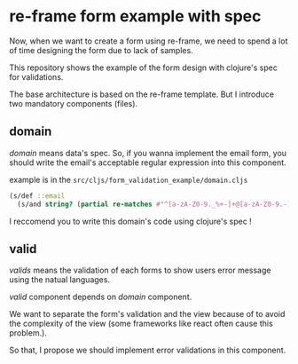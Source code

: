 # re-frame form example with spec

Now, when we want to create a form using re-frame, we need to spend a lot of time designing the form due to lack of samples.

This repository shows the example of the form design with clojure's spec for validations.

The base architecture is based on the re-frame template.
But I introduce two mandatory components (files).

## domain

_domain_ means data's spec. So, if you wanna implement the email form, you should write the email's acceptable regular expression into this component.

example is in the `src/cljs/form_validation_example/domain.cljs`

```clojure
(s/def ::email
  (s/and string? (partial re-matches #"^[a-zA-Z0-9._%+-]+@[a-zA-Z0-9.-]+\.[a-zA-Z]{2,63}$")))
```

I reccomend you to write this domain's code using clojure's spec !

## valid

_valids_ means the validation of each forms to show users error message using the natual languages.

_valid_ component depends on _domain_ component.

We want to separate the form's validation and the view because of to avoid the complexity of the view (some frameworks like react often cause this problem.).

So that, I propose we should implement error validations in this component.

